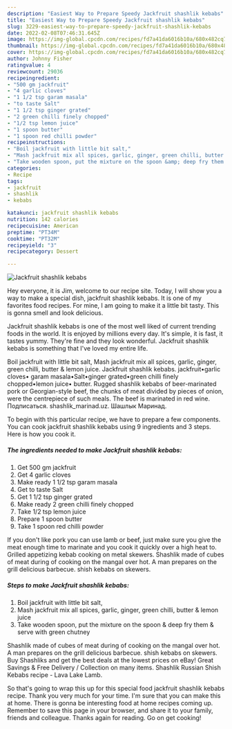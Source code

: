 ```yaml
---
description: "Easiest Way to Prepare Speedy Jackfruit shashlik kebabs"
title: "Easiest Way to Prepare Speedy Jackfruit shashlik kebabs"
slug: 3229-easiest-way-to-prepare-speedy-jackfruit-shashlik-kebabs
date: 2022-02-08T07:46:31.645Z
image: https://img-global.cpcdn.com/recipes/fd7a41da6016b10a/680x482cq70/jackfruit-shashlik-kebabs-recipe-main-photo.jpg
thumbnail: https://img-global.cpcdn.com/recipes/fd7a41da6016b10a/680x482cq70/jackfruit-shashlik-kebabs-recipe-main-photo.jpg
cover: https://img-global.cpcdn.com/recipes/fd7a41da6016b10a/680x482cq70/jackfruit-shashlik-kebabs-recipe-main-photo.jpg
author: Johnny Fisher
ratingvalue: 4
reviewcount: 29036
recipeingredient:
- "500 gm jackfruit"
- "4 garlic cloves"
- "1 1/2 tsp garam masala"
- "to taste Salt"
- "1 1/2 tsp ginger grated"
- "2 green chilli finely chopped"
- "1/2 tsp lemon juice"
- "1 spoon butter"
- "1 spoon red chilli powder"
recipeinstructions:
- "Boil jackfruit with little bit salt,"
- "Mash jackfruit mix all spices, garlic, ginger, green chilli, butter &amp; lemon juice"
- "Take wooden spoon, put the mixture on the spoon &amp; deep fry them &amp; serve with green chutney"
categories:
- Recipe
tags:
- jackfruit
- shashlik
- kebabs

katakunci: jackfruit shashlik kebabs 
nutrition: 142 calories
recipecuisine: American
preptime: "PT34M"
cooktime: "PT32M"
recipeyield: "3"
recipecategory: Dessert

---
```



![Jackfruit shashlik kebabs](https://img-global.cpcdn.com/recipes/fd7a41da6016b10a/680x482cq70/jackfruit-shashlik-kebabs-recipe-main-photo.jpg)

Hey everyone, it is Jim, welcome to our recipe site. Today, I will show you a way to make a special dish, jackfruit shashlik kebabs. It is one of my favorites food recipes. For mine, I am going to make it a little bit tasty. This is gonna smell and look delicious.

Jackfruit shashlik kebabs is one of the most well liked of current trending foods in the world. It is enjoyed by millions every day. It's simple, it is fast, it tastes yummy. They're fine and they look wonderful. Jackfruit shashlik kebabs is something that I've loved my entire life.

Boil jackfruit with little bit salt, Mash jackfruit mix all spices, garlic, ginger, green chilli, butter &amp; lemon juice. Jackfruit shashlik kebabs. jackfruit•garlic cloves• garam masala•Salt•ginger grated•green chilli finely chopped•lemon juice• butter. Rugged shashlik kebabs of beer-marinated pork or Georgian-style beef, the chunks of meat divided by pieces of onion, were the centrepiece of such meals. The beef is marinated in red wine. Подписаться. shashlik_marinad.uz. Шашлык Маринад.


To begin with this particular recipe, we have to prepare a few components. You can cook jackfruit shashlik kebabs using 9 ingredients and 3 steps. Here is how you cook it.

<!--inarticleads1-->

##### The ingredients needed to make Jackfruit shashlik kebabs:

1. Get 500 gm jackfruit
1. Get 4 garlic cloves
1. Make ready 1 1/2 tsp garam masala
1. Get to taste Salt
1. Get 1 1/2 tsp ginger grated
1. Make ready 2 green chilli finely chopped
1. Take 1/2 tsp lemon juice
1. Prepare 1 spoon butter
1. Take 1 spoon red chilli powder


If you don&#39;t like pork you can use lamb or beef, just make sure you give the meat enough time to marinate and you cook it quickly over a high heat to. Grilled appetizing kebab cooking on metal skewers. Shashlik made of cubes of meat during of cooking on the mangal over hot. A man prepares on the grill delicious barbecue. shish kebabs on skewers. 

<!--inarticleads2-->

##### Steps to make Jackfruit shashlik kebabs:

1. Boil jackfruit with little bit salt,
1. Mash jackfruit mix all spices, garlic, ginger, green chilli, butter &amp; lemon juice
1. Take wooden spoon, put the mixture on the spoon &amp; deep fry them &amp; serve with green chutney


Shashlik made of cubes of meat during of cooking on the mangal over hot. A man prepares on the grill delicious barbecue. shish kebabs on skewers. Buy Shashliks and get the best deals at the lowest prices on eBay! Great Savings &amp; Free Delivery / Collection on many items. Shashlik Russian Shish Kebabs recipe - Lava Lake Lamb. 

So that's going to wrap this up for this special food jackfruit shashlik kebabs recipe. Thank you very much for your time. I'm sure that you can make this at home. There is gonna be interesting food at home recipes coming up. Remember to save this page in your browser, and share it to your family, friends and colleague. Thanks again for reading. Go on get cooking!
